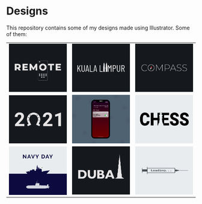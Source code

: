 # Designs
This repository contains some of my designs made using Illustrator.
Some of them:
<table>
    <tr>
      <td><img src="2020-12/png/08.12.2020.png"></td>
      <td><img src="2020-12/png/29.12.2020.png"></td>
      <td><img src="2020-12/png/12.12.2020.png"></td>
    </tr>
    <tr>
      <td><img src="2021-01/png/01.01.2021.png"></td>
      <td><img src="2020-11/png/19.11.2020 - 2.png"></td>
      <td><img src="2020-11/png/20.11.2020.png"></td>
    </tr>
    <tr>
      <td><img src="2020-12/png/04.12.2020.png"></td>
      <td><img src="2020-12/png/14.12.2020.png"></td>
      <td><img src="2020-11/png/30.11.2020.png"></td>
    </tr>
</table>
